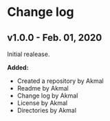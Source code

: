 # Change log

## v1.0.0 - Feb. 01, 2020

Initial realease.

**Added:**
- Created a repository by Akmal
- Readme by Akmal
- Change log by Akmal
- License by Akmal
- Directories by Akmal